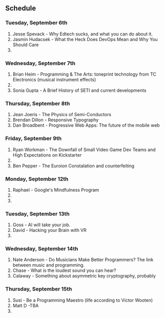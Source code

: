 ## Schedule

### Tuesday, September 6th

1. Jesse Spevack - Why Edtech sucks, and what you can do about it.
2. Jasmin Hudacsek - What the Heck Does DevOps Mean and Why You Should Care
3. 

### Wednesday, September 7th

1. Brian Heim - Programming & The Arts: toneprint technology from TC Electronics (musical instrument effects)
2. 
3. Sonia Gupta - A Brief History of SETI and current developments

### Thursday, September 8th

1. Jean Joeris - The Physics of Semi-Conductors
2. Brendan Dillon - Responsive Typography
3. Dan Broadbent - Progressive Web Apps: The future of the mobile web

### Friday, September 9th

1. Ryan Workman - The Downfall of Small Video Game Dev Teams and High Expectations on Kickstarter
2. 
3. Ben Pepper  - The Euroion Constalation and counterfeiting

### Monday, September 12th

1. Raphael - Google's Mindfulness Program
2.
3. 

### Tuesday, September 13th

1. Goss - AI will take your job.
2. David - Hacking your Brain with VR
3. 

### Wednesday, September 14th

1. Nate Anderson - Do Musicians Make Better Programmers? The link between music and programming. 
2. Chase - What is the loudest sound you can hear?
3. Calaway - Something about asymmetric key cryptography, probably

### Thursday, September 15th

1. Susi - Be a Programming Maestro (life according to Victor Wooten)
2. Matt D -TBA
3. 

